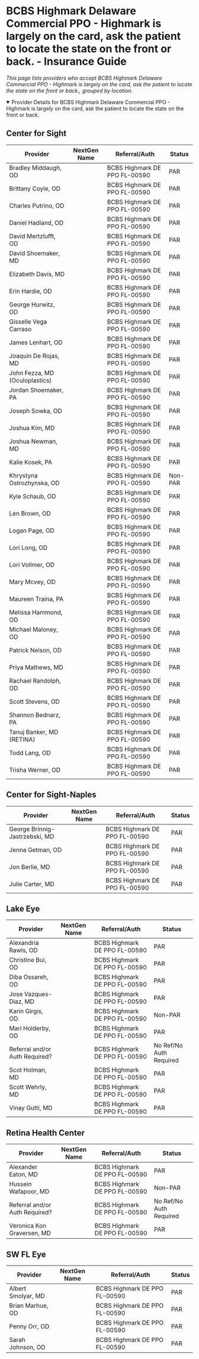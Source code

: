 # BCBS Highmark Delaware Commercial PPO - Highmark is largely on the card, ask the patient to locate the state on the front or back. - Insurance Guide

*This page lists providers who accept BCBS Highmark Delaware Commercial PPO - Highmark is largely on the card, ask the patient to locate the state on the front or back., grouped by location.*

<details open><summary>Provider Details for BCBS Highmark Delaware Commercial PPO - Highmark is largely on the card, ask the patient to locate the state on the front or back.</summary>

## Center for Sight

| Provider | NextGen Name | Referral/Auth | Status |
|----------|-------------|--------------|--------|
| Bradley Middaugh, OD |  | BCBS Highmark DE PPO FL-00590 | PAR |
| Brittany Coyle, OD |  | BCBS Highmark DE PPO FL-00590 | PAR |
| Charles Putrino, OD |  | BCBS Highmark DE PPO FL-00590 | PAR |
| Daniel Hadland, OD |  | BCBS Highmark DE PPO FL-00590 | PAR |
| David Mertzlufft, OD |  | BCBS Highmark DE PPO FL-00590 | PAR |
| David Shoemaker, MD |  | BCBS Highmark DE PPO FL-00590 | PAR |
| Elizabeth Davis, MD |  | BCBS Highmark DE PPO FL-00590 | PAR |
| Erin Hardie, OD |  | BCBS Highmark DE PPO FL-00590 | PAR |
| George Hurwitz, OD |  | BCBS Highmark DE PPO FL-00590 | PAR |
| Gisselle Vega Carraso |  | BCBS Highmark DE PPO FL-00590 | PAR |
| James Lenhart, OD |  | BCBS Highmark DE PPO FL-00590 | PAR |
| Joaquin De Rojas, MD |  | BCBS Highmark DE PPO FL-00590 | PAR |
| John Fezza, MD (Oculoplastics) |  | BCBS Highmark DE PPO FL-00590 | PAR |
| Jordan Shoemaker, PA |  | BCBS Highmark DE PPO FL-00590 | PAR |
| Joseph Sowka, OD |  | BCBS Highmark DE PPO FL-00590 | PAR |
| Joshua Kim, MD |  | BCBS Highmark DE PPO FL-00590 | PAR |
| Joshua Newman, MD |  | BCBS Highmark DE PPO FL-00590 | PAR |
| Kalie Kosek, PA |  | BCBS Highmark DE PPO FL-00590 | PAR |
| Khrystyna Ostrozhynska, OD |  | BCBS Highmark DE PPO FL-00590 | Non-PAR |
| Kyle Schaub, OD |  | BCBS Highmark DE PPO FL-00590 | PAR |
| Len Brown, OD |  | BCBS Highmark DE PPO FL-00590 | PAR |
| Logan Page, OD |  | BCBS Highmark DE PPO FL-00590 | PAR |
| Lori Long, OD |  | BCBS Highmark DE PPO FL-00590 | PAR |
| Lori Vollmer, OD |  | BCBS Highmark DE PPO FL-00590 | PAR |
| Mary Mcvey, OD |  | BCBS Highmark DE PPO FL-00590 | PAR |
| Maureen Traina, PA |  | BCBS Highmark DE PPO FL-00590 | PAR |
| Melissa Hammond, OD |  | BCBS Highmark DE PPO FL-00590 | PAR |
| Michael Maloney, OD |  | BCBS Highmark DE PPO FL-00590 | PAR |
| Patrick Nelson, OD |  | BCBS Highmark DE PPO FL-00590 | PAR |
| Priya Mathews, MD |  | BCBS Highmark DE PPO FL-00590 | PAR |
| Rachael Randolph, OD |  | BCBS Highmark DE PPO FL-00590 | PAR |
| Scott Stevens, OD |  | BCBS Highmark DE PPO FL-00590 | PAR |
| Shannon Bednarz, PA |  | BCBS Highmark DE PPO FL-00590 | PAR |
| Tanuj Banker, MD (RETINA) |  | BCBS Highmark DE PPO FL-00590 | PAR |
| Todd Lang, OD |  | BCBS Highmark DE PPO FL-00590 | PAR |
| Trisha Werner, OD |  | BCBS Highmark DE PPO FL-00590 | PAR |

## Center for Sight-Naples

| Provider | NextGen Name | Referral/Auth | Status |
|----------|-------------|--------------|--------|
| George Brinnig-Jastrzebski, MD |  | BCBS Highmark DE PPO FL-00590 | PAR |
| Jenna Getman, OD |  | BCBS Highmark DE PPO FL-00590 | PAR |
| Jon Berlie, MD |  | BCBS Highmark DE PPO FL-00590 | PAR |
| Julie Carter, MD |  | BCBS Highmark DE PPO FL-00590 | PAR |

## Lake Eye 

| Provider | NextGen Name | Referral/Auth | Status |
|----------|-------------|--------------|--------|
| Alexandria Rawls, OD |  | BCBS Highmark DE PPO FL-00590 | PAR |
| Christine Bui, OD |  | BCBS Highmark DE PPO FL-00590 | PAR |
| Diba Ossareh, OD |  | BCBS Highmark DE PPO FL-00590 | PAR |
| Jose Vazques-Diaz, MD |  | BCBS Highmark DE PPO FL-00590 | PAR |
| Karin Girgis, OD |  | BCBS Highmark DE PPO FL-00590 | Non-PAR |
| Mari Holderby, OD |  | BCBS Highmark DE PPO FL-00590 | PAR |
| Referral and/or Auth Required? |  | BCBS Highmark DE PPO FL-00590 | No Ref/No Auth Required |
| Scot Holman, MD |  | BCBS Highmark DE PPO FL-00590 | PAR |
| Scott Wehrly, MD |  | BCBS Highmark DE PPO FL-00590 | PAR |
| Vinay Gutti, MD |  | BCBS Highmark DE PPO FL-00590 | PAR |

## Retina Health Center

| Provider | NextGen Name | Referral/Auth | Status |
|----------|-------------|--------------|--------|
| Alexander Eaton, MD |  | BCBS Highmark DE PPO FL-00590 | PAR |
| Hussein Wafapoor, MD |  | BCBS Highmark DE PPO FL-00590 | Non-PAR |
| Referral and/or Auth Required? |  | BCBS Highmark DE PPO FL-00590 | No Ref/No Auth Required |
| Veronica Kon Graversen, MD |  | BCBS Highmark DE PPO FL-00590 | PAR |

## SW FL Eye

| Provider | NextGen Name | Referral/Auth | Status |
|----------|-------------|--------------|--------|
| Albert Smolyar, MD |  | BCBS Highmark DE PPO FL-00590 | PAR |
| Brian Marhue, OD |  | BCBS Highmark DE PPO FL-00590 | PAR |
| Penny Orr, OD |  | BCBS Highmark DE PPO FL-00590 | PAR |
| Sarah Johnson, OD |  | BCBS Highmark DE PPO FL-00590 | PAR |

</details>

